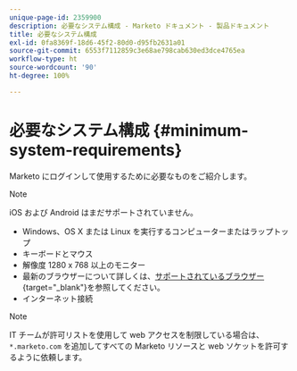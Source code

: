 ```yaml
---
unique-page-id: 2359900
description: 必要なシステム構成 - Marketo ドキュメント - 製品ドキュメント
title: 必要なシステム構成
exl-id: 0fa8369f-18d6-45f2-80d0-d95fb2631a01
source-git-commit: 6553f7112859c3e68ae798cab630ed3dce4765ea
workflow-type: ht
source-wordcount: '90'
ht-degree: 100%

---
```


# 必要なシステム構成 {#minimum-system-requirements}

Marketo にログインして使用するために必要なものをご紹介します。

>[!NOTE]
>
>iOS および Android はまだサポートされていません。

* Windows、OS X または Linux を実行するコンピューターまたはラップトップ
* キーボードとマウス
* 解像度 1280 x 768 以上のモニター
* 最新のブラウザーについて詳しくは、[サポートされているブラウザー](/help/marketo/product-docs/administration/setup-administration/supported-browsers.md){target=&quot;_blank&quot;}を参照してください。
* インターネット接続

>[!NOTE]
>
>IT チームが許可リストを使用して web アクセスを制限している場合は、`*.marketo.com` を追加してすべての Marketo リソースと web ソケットを許可するように依頼します。
